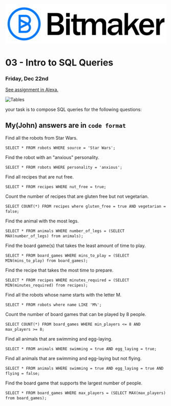 ![Bitmaker](https://github.com/johncarlolopez/bitmaker-reference/blob/master/bitmakerlogo.svg)
# 03 - Intro to SQL Queries
### Friday, Dec 22nd
[See assignment in Alexa.](https://alexa.bitmaker.co/wdi/72/assignments/2244/latest)

![Tables](https://github.com/johncarlolopez/bitmaker-d15a3-intro-to-sql/blob/master/intro_sql_erd.png)

your task is to compose SQL queries for the following questions:

## My(John) answers are in ```code format```

Find all the robots from Star Wars.
```
SELECT * FROM robots WHERE source = 'Star Wars';
```
Find the robot with an "anxious" personality.
```
SELECT * FROM robots WHERE personality = 'anxious';
```
Find all recipes that are nut free.
```
SELECT * FROM recipes WHERE nut_free = true;
```
Count the number of recipes that are gluten free but not vegetarian.
```
SELECT COUNT(*) FROM recipes where gluten_free = true AND vegetarian = false;
```
Find the animal with the most legs.
```
SELECT * FROM animals WHERE number_of_legs = (SELECT MAX(number_of_legs) from animals);
```
Find the board game(s) that takes the least amount of time to play.
```
SELECT * FROM board_games WHERE mins_to_play = (SELECT MIN(mins_to_play) from board_games);
```
Find the recipe that takes the most time to prepare.
```
SELECT * FROM recipes WHERE minutes_required = (SELECT MIN(minutes_required) from recipes);
```
Find all the robots whose name starts with the letter M.
```
SELECT * FROM robots where name LIKE 'M%';
```
Count the number of board games that can be played by 8 people.
```
SELECT COUNT(*) FROM board_games WHERE min_players <= 8 AND max_players >= 8;
```
Find all animals that are swimming and egg-laying.
```
SELECT * FROM animals WHERE swimming = true AND egg_laying = true;
```
Find all animals that are swimming and egg-laying but not flying.
```
SELECT * FROM animals WHERE swimming = true AND egg_laying = true AND flying = false;
```
Find the board game that supports the largest number of people.
```
SELECT * FROM board_games WHERE max_players = (SELECT MAX(max_players) from board_games);
```
